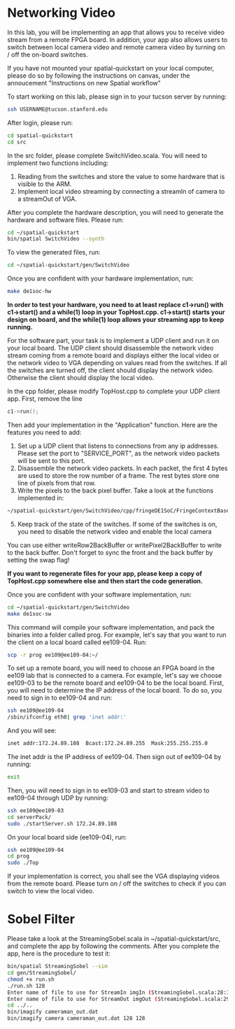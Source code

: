 # Networking Video
In this lab, you will be implementing an app that allows you to receive video stream from a remote FPGA board. In addition, your app also allows users to switch between local camera video and remote camera video by turning on / off the on-board switches.

If you have not mounted your spatial-quickstart on your local computer, please do so by following the instructions on canvas, under the annoucement "Instructions on new Spatial workflow"

To start working on this lab, please sign in to your tucson server by running:
```bash
ssh USERNAME@tucson.stanford.edu
```
After login, please run: 
```bash
cd spatial-quickstart
cd src
```
In the src folder, please complete SwitchVideo.scala. You will need to implement two functions including: 
1. Reading from the switches and store the value to some hardware that is visible to the ARM.
2. Implement local video streaming by connecting a streamIn of camera to a streamOut of VGA.

After you complete the hardware description, you will need to generate the hardware and software files. Please run: 
```bash
cd ~/spatial-quickstart
bin/spatial SwitchVideo --synth
```

To view the generated files, run:
```bash
cd ~/spatial-quickstart/gen/SwitchVideo
```

Once you are confident with your hardware implementation, run:
```bash
make de1soc-hw
```
**In order to test your hardware, you need to at least replace c1->run() with c1->start() and a while(1) loop in your TopHost.cpp. c1->start() starts your design on board, and the while(1) loop allows your streaming app to keep running.**

For the software part, your task is to implement a UDP client and run it on your local board. The UDP client should disassemble the network video stream coming from a remote board and displays either the local video or the network video to VGA depending on values read from the switches. If all the switches are turned off, the client should display the network video. Otherwise the client should display the local video.

In the cpp folder, please modify TopHost.cpp to complete your UDP client app.
First, remove the line 
```cpp
c1->run();
```

Then add your implementation in the "Application" function. Here are the features you need to add: 
1. Set up a UDP client that listens to connections from any ip addresses. Please set the port to "SERVICE_PORT", as the network video packets will be sent to this port.
2. Disassemble the network video packets. In each packet, the first 4 bytes are used to store the row number of a frame. The rest bytes store one line of pixels from that row. 
4. Write the pixels to the back pixel buffer. Take a look at the functions implemented in:
```bash
~/spatial-quickstart/gen/SwitchVideo/cpp/fringeDE1SoC/FringeContextBase.h
```
5. Keep track of the state of the switches. If some of the switches is on, you need to disable the network video and enable the local camera

You can use either writeRow2BackBuffer or writePixel2BackBuffer to write to the back buffer. Don't forget to sync the front and the back buffer by setting the swap flag!

**If you want to regenerate files for your app, please keep a copy of TopHost.cpp somewhere else and then start the code generation.**

Once you are confident with your software implementation, run: 
```bash
cd ~/spatial-quickstart/gen/SwitchVideo
make de1soc-sw
```
This command will compile your software implementation, and pack the binaries into a folder called prog. For example, let's say that you want to run the client on a local board called ee109-04. Run:
```bash
scp -r prog ee109@ee109-04:~/
```

To set up a remote board, you will need to choose an FPGA board in the ee109 lab that is connected to a camera. For example, let's say we choose ee109-03 to be the remote board and ee109-04 to be the local board. 
First, you will need to determine the IP address of the local board. To do so, you need to sign in to ee109-04 and run: 
```bash
ssh ee109@ee109-04
/sbin/ifconfig eth0| grep 'inet addr:'
```

And you will see: 
```bash
inet addr:172.24.89.108  Bcast:172.24.89.255  Mask:255.255.255.0

```
The inet addr is the IP address of ee109-04. Then sign out of ee109-04 by running:
```bash
exit
```

Then, you will need to sign in to ee109-03 and start to stream video to ee109-04 through UDP by running: 
```bash
ssh ee109@ee109-03
cd serverPack/
sudo ./startServer.sh 172.24.89.108
```

On your local board side (ee109-04), run: 
```bash
ssh ee109@ee109-04
cd prog
sudo ./Top
```

If your implementation is correct, you shall see the VGA displaying videos from the remote board. Please turn on / off the switches to check if you can switch to view the local video.

# Sobel Filter
Please take a look at the StreamingSobel.scala in ~/spatial-quickstart/src, and complete the app by following the comments. After you complete the app, here is the procedure to test it: 
```bash
bin/spatial StreamingSobel --sim
cd gen/StreamingSobel/
chmod +x run.sh 
./run.sh 128 
Enter name of file to use for StreamIn imgIn (StreamingSobel.scala:28:35): ../../cameraman.dat
Enter name of file to use for StreamOut imgOut (StreamingSobel.scala:29:36): ../../cameraman_out.dat
cd ../..
bin/imagify cameraman_out.dat 
bin/imagify camera cameraman_out.dat 128 128 
```
```
